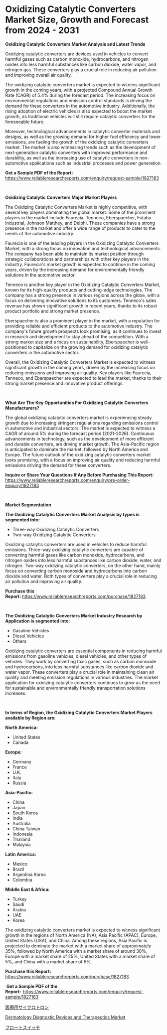 <p><h1>Oxidizing Catalytic Converters Market Size, Growth and Forecast from 2024 - 2031</h1></p><p><strong>Oxidizing Catalytic Converters Market Analysis and Latest Trends</strong></p>
<p><p>Oxidizing catalytic converters are devices used in vehicles to convert harmful gases such as carbon monoxide, hydrocarbons, and nitrogen oxides into less harmful substances like carbon dioxide, water vapor, and nitrogen gas. These converters play a crucial role in reducing air pollution and improving overall air quality.</p><p>The oxidizing catalytic converters market is expected to witness significant growth in the coming years, with a projected Compound Annual Growth Rate (CAGR) of 5.4% during the forecast period. The increasing focus on environmental regulations and emission control standards is driving the demand for these converters in the automotive industry. Additionally, the rising adoption of electric vehicles is also expected to boost the market growth, as traditional vehicles will still require catalytic converters for the foreseeable future.</p><p>Moreover, technological advancements in catalytic converter materials and designs, as well as the growing demand for higher fuel efficiency and lower emissions, are fueling the growth of the oxidizing catalytic converters market. The market is also witnessing trends such as the development of next-generation catalytic converters with improved performance and durability, as well as the increasing use of catalytic converters in non-automotive applications such as industrial processes and power generation.</p></p>
<p><strong>Get a Sample PDF of the Report:&nbsp;</strong> <a href="https://www.reliableresearchreports.com/enquiry/request-sample/1827183">https://www.reliableresearchreports.com/enquiry/request-sample/1827183</a></p>
<p>&nbsp;</p>
<p><strong>Oxidizing Catalytic Converters Major Market Players</strong></p>
<p><p>The Oxidizing Catalytic Converters Market is highly competitive, with several key players dominating the global market. Some of the prominent players in the market include Faurecia, Tenneco, Eberspaecher, Futaba Industrial, Johnson Matthey, and Delphi. These companies have a strong presence in the market and offer a wide range of products to cater to the needs of the automotive industry.</p><p>Faurecia is one of the leading players in the Oxidizing Catalytic Converters Market, with a strong focus on innovation and technological advancements. The company has been able to maintain its market position through strategic collaborations and partnerships with other key players in the industry. Faurecia's market growth is expected to continue in the coming years, driven by the increasing demand for environmentally friendly solutions in the automotive sector.</p><p>Tenneco is another key player in the Oxidizing Catalytic Converters Market, known for its high-quality products and cutting-edge technologies. The company has a strong presence in various regions across the globe, with a focus on delivering innovative solutions to its customers. Tenneco's sales revenue has shown significant growth in recent years, thanks to its robust product portfolio and strong market presence.</p><p>Eberspaecher is also a prominent player in the market, with a reputation for providing reliable and efficient products to the automotive industry. The company's future growth prospects look promising, as it continues to invest in research and development to stay ahead of the competition. With a strong market size and a focus on sustainability, Eberspaecher is well-positioned to capitalize on the growing demand for oxidizing catalytic converters in the automotive sector.</p><p>Overall, the Oxidizing Catalytic Converters Market is expected to witness significant growth in the coming years, driven by the increasing focus on reducing emissions and improving air quality. Key players like Faurecia, Tenneco, and Eberspaecher are expected to lead the market, thanks to their strong market presence and innovative product offerings.</p></p>
<p>&nbsp;</p>
<p><strong>What Are The Key Opportunities For Oxidizing Catalytic Converters Manufacturers?</strong></p>
<p><p>The global oxidizing catalytic converters market is experiencing steady growth due to increasing stringent regulations regarding emissions control in automotive and industrial sectors. The market is expected to witness a CAGR of around 5% during the forecast period (2021-2026). Continuous advancements in technology, such as the development of more efficient and durable converters, are driving market growth. The Asia-Pacific region is anticipated to dominate the market, followed by North America and Europe. The future outlook of the oxidizing catalytic converters market looks promising, with a focus on improving air quality and reducing harmful emissions driving the demand for these converters.</p></p>
<p><strong>Inquire or Share Your Questions If Any Before Purchasing This Report:</strong> <a href="https://www.reliableresearchreports.com/enquiry/pre-order-enquiry/1827183">https://www.reliableresearchreports.com/enquiry/pre-order-enquiry/1827183</a></p>
<p>&nbsp;</p>
<p><strong>Market Segmentation</strong></p>
<p><strong>The Oxidizing Catalytic Converters Market Analysis by types is segmented into:</strong></p>
<p><ul><li>Three-way Oxidizing Catalytic Converters</li><li>Two-way Oxidizing Catalytic Converters</li></ul></p>
<p><p>Oxidizing catalytic converters are used in vehicles to reduce harmful emissions. Three-way oxidizing catalytic converters are capable of converting harmful gases like carbon monoxide, hydrocarbons, and nitrogen oxides into less harmful substances like carbon dioxide, water, and nitrogen. Two-way oxidizing catalytic converters, on the other hand, mainly focus on converting carbon monoxide and hydrocarbons into carbon dioxide and water. Both types of converters play a crucial role in reducing air pollution and improving air quality.</p></p>
<p><strong>Purchase this Report:&nbsp;</strong><a href="https://www.reliableresearchreports.com/purchase/1827183">https://www.reliableresearchreports.com/purchase/1827183</a></p>
<p>&nbsp;</p>
<p><strong>The Oxidizing Catalytic Converters Market Industry Research by Application is segmented into:</strong></p>
<p><ul><li>Gasoline Vehicles</li><li>Diesel Vehicles</li><li>Others</li></ul></p>
<p><p>Oxidizing catalytic converters are essential components in reducing harmful emissions from gasoline vehicles, diesel vehicles, and other types of vehicles. They work by converting toxic gases, such as carbon monoxide and hydrocarbons, into less harmful substances like carbon dioxide and water vapor. These converters play a crucial role in maintaining clean air quality and meeting emission regulations in various industries. The market application for oxidizing catalytic converters continues to grow as the need for sustainable and environmentally friendly transportation solutions increases.</p></p>
<p>&nbsp;</p>
<p><strong>In terms of Region, the Oxidizing Catalytic Converters Market Players available by Region are:</strong></p>
<p>
    <p> <strong> North America: </strong>
        <ul>
            <li>United States</li>
            <li>Canada</li>
        </ul>
        </p> 
    <p> <strong> Europe: </strong>
        <ul>
            <li>Germany</li>
            <li>France</li>
            <li>U.K.</li>
            <li>Italy</li>
            <li>Russia</li>
        </ul>
        </p> 
    <p> <strong> Asia-Pacific: </strong>
        <ul>
            <li>China</li>
            <li>Japan</li>
            <li>South Korea</li>
            <li>India</li>
            <li>Australia</li>
            <li>China Taiwan</li>
            <li>Indonesia</li>
            <li>Thailand</li>
            <li>Malaysia</li>
        </ul>
        </p> 
    <p> <strong> Latin America: </strong>
        <ul>
            <li>Mexico</li>
            <li>Brazil</li>
            <li>Argentina Korea</li>
            <li>Colombia</li>
        </ul>
        </p> 
    <p> <strong> Middle East & Africa: </strong>
        <ul>
            <li>Turkey</li>
            <li>Saudi</li>
            <li>Arabia</li>
            <li>UAE</li>
            <li>Korea</li>
        </ul>
    </p>
    </p>
<p><p>The oxidizing catalytic converters market is expected to witness significant growth in the regions of North America (NA), Asia Pacific (APAC), Europe, United States (USA), and China. Among these regions, Asia Pacific is projected to dominate the market with a market share of approximately 35%, followed by North America with a market share of around 30%, Europe with a market share of 25%, United States with a market share of 5%, and China with a market share of 5%.</p></p>
<p><strong>Purchase this Report: </strong><a href="https://www.reliableresearchreports.com/purchase/1827183">https://www.reliableresearchreports.com/purchase/1827183</a></p>
<p>&nbsp;<strong>Get a Sample PDF of the Report:&nbsp;&nbsp;</strong><a href="https://www.reliableresearchreports.com/enquiry/request-sample/1827183">https://www.reliableresearchreports.com/enquiry/request-sample/1827183</a></p>
<p><strong></strong></p>
<p><p><a href="https://medium.com/@hoped252023/%E3%83%A1%E3%83%87%E3%82%A3%E3%82%AB%E3%83%AB%E3%82%B5%E3%82%A4%E3%82%AF%E3%83%AD%E3%83%88%E3%83%AD%E3%83%B3%E5%B8%82%E5%A0%B4-%E5%B8%82%E5%A0%B4cagr-%E5%B8%82%E5%A0%B4%E3%83%88%E3%83%AC%E3%83%B3%E3%83%89-%E3%81%8A%E3%82%88%E3%81%B3%E6%88%90%E9%95%B7%E6%88%A6%E7%95%A5%E3%81%AB%E9%96%A2%E3%81%99%E3%82%8B%E3%82%A4%E3%83%B3%E3%82%B5%E3%82%A4%E3%83%88-bb017cf36ee1">医療用サイクロトロン</a></p><p><a href="https://view.publitas.com/reportprime-1/dermatology-diagnostic-devices-and-therapeutics-market-share-market-new-trends-analysis-report-by-type-by-application-by-end-use-by-region-and-segment-forecasts-2023-2030/">Dermatology Diagnostic Devices and Therapeutics Market</a></p><p><a href="https://medium.com/@sarahfahey88/%E3%83%95%E3%83%AD%E3%83%BC%E3%83%88%E3%82%B9%E3%82%A4%E3%83%83%E3%83%81%E5%B8%82%E5%A0%B4%E3%81%AE%E8%A6%8F%E6%A8%A1%E3%81%A8%E5%B8%82%E5%A0%B4%E3%81%AE%E3%83%88%E3%83%AC%E3%83%B3%E3%83%89-%E5%AE%8C%E5%85%A8%E3%81%AA%E6%A5%AD%E7%95%8C%E6%A6%82%E8%A6%81-2024%E5%B9%B4%E3%81%8B%E3%82%892031%E5%B9%B4-b337c787aba6">フロートスイッチ</a></p></p>